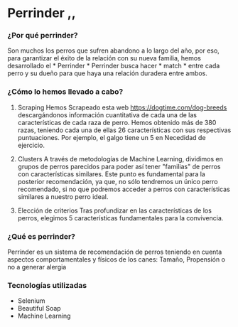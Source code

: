 # Perrinder ,,
### ¿Por qué perrinder?
Son muchos los perros que sufren abandono a lo largo del año, por eso, para garantizar el éxito de la relación con su nueva familia, hemos desarrollado el  * Perrinder *  Perrinder busca hacer * match * entre cada perro y su dueño para que haya una relación duradera entre ambos.

### ¿Cómo lo hemos llevado a cabo?
1. Scraping
Hemos Scrapeado esta web https://dogtime.com/dog-breeds descargándonos información cuantitativa de cada una de las características de cada raza de perro. Hemos obtenido más de 380 razas, teniendo cada una de ellas 26 características con sus respectivas puntuaciones. Por ejemplo, el galgo tiene un 5 en Necedidad de ejercicio.

2. Clusters
A través de metodologías de Machine Learning, dividimos en grupos de perros parecidos para poder así tener "familias" de perros con características similares. Este punto es fundamental para la posterior recomendación, ya que, no sólo tendremos un único perro recomendado, si no que podremos acceder a perros con características similares a nuestro perro ideal. 

3. Elección de criterios
Tras profundizar en las características de los perros, elegimos 5 características fundamentales para la convivencia.

### ¿Qué es perrinder?
Perrinder es un sistema de recomendación de perros teniendo en cuenta aspectos comportamentales y físicos de los canes: Tamaño, Propensión o no a generar alergia




### Tecnologías utilizadas
- Selenium
- Beautiful Soap
- Machine Learning


